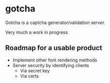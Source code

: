 # gotcha

Gotcha is a captcha generator/validation server.

Very much a work in progress.

## Roadmap for a usable product

- Implement other font rendering methods
- Server security by identifying clients
  - Via secret key
  - Via certs